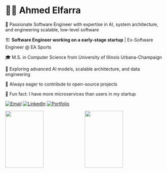 # 👨‍💻 Ahmed Elfarra
🚀 Passionate Software Engineer with expertise in AI, system architecture, and engineering scalable, low-level software

🏗️ **Software Engineer working on a early-stage startup** | Ex-Software Engineer @ EA Sports

🎓 M.S. in Computer Science from University of Illinois Urbana-Champaign

🔬 Exploring advanced AI models, scalable architecture, and data engineering

🎯 Always eager to contribute to open-source projects

🚀 Fun fact: I have more microservices than users in my startup 

<p>
    <a href="mailto:aelfarradev@gmail.com"><img src="https://img.shields.io/badge/Email-D14836?style=flat-square&logo=gmail&logoColor=white" alt="Email" /></a>
   <a href="https://www.linkedin.com/in/ahmedelfarraaa/"><img src="https://img.shields.io/badge/LinkedIn-0077B5?style=flat-square&logo=linkedin&logoColor=white" alt="LinkedIn" /></a>
   <a href="https://elfarra.xyz"><img src="https://img.shields.io/badge/Portfolio-000000?style=flat-square&logo=About.me&logoColor=white" alt="Portfolio" /></a>
</p>

<div>
  <img src="https://github-readme-streak-stats.herokuapp.com/?user=elfarradev&theme=radical&hide_border=true" height="180" width="49%" />
  <img src="https://github-readme-stats.vercel.app/api/top-langs/?username=elfarradev&layout=compact&theme=radical&hide_border=true&card_width=445" height="180" width="49%" />
</div>
